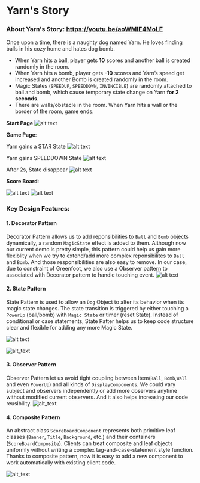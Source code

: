 # Yarn's Story


### About Yarn's Story: https://youtu.be/aoWMlE4MoLE
Once upon a time, there is a naughty dog named Yarn. He loves finding balls in his cozy home and hates dog bomb.

+ When Yarn hits a ball, player gets **10** scores and another ball is created randomly in the room.
+ When Yarn hits a bomb, player gets **-10** scores and Yarn’s speed get increased and another Bomb is created randomly in the room.
+ Magic States (```SPEEDUP```, ```SPEEDDOWN```, ```INVINCIBLE```) are randomly attached to ball and bomb, which cause temporary state change on Yarn **for 2 seconds**. 
+ There are walls/obstacle in the room. When Yarn hits a wall or the border of the room, game ends.

**Start Page**
![alt text](https://github.com/nguyensjsu/fa19-202-yarn/blob/master/doc/imgs/EntryWorld.png)

**Game Page**:

Yarn gains a STAR State
![alt text](https://github.com/nguyensjsu/fa19-202-yarn/blob/master/doc/imgs/STAR.png)

Yarn gains SPEEDDOWN State
![alt text](https://github.com/nguyensjsu/fa19-202-yarn/blob/master/doc/imgs/DOWN.jpeg)

After 2s, State disappear
![alt text](https://github.com/nguyensjsu/fa19-202-yarn/blob/master/doc/imgs/OFF.png)

**Score Board**:

![alt text](https://github.com/nguyensjsu/fa19-202-yarn/blob/master/doc/imgs/Gameover.png)
![alt text](https://github.com/nguyensjsu/fa19-202-yarn/blob/master/doc/imgs/EndWorld.png)

### Key Design Features:

#### 1. Decorator Pattern
Decorator Pattern allows us to add reponsibilities to ```Ball``` and ```Bomb``` objects dynamically, a random ```MagicState``` effect is added to them. Although now our current demo is pretty simple, this pattern could help us gain more flexiblity when we try to extend/add more complex reponsibilites to ```Ball``` and ```Bomb```. And those responsibilities are also easy to remove. In our case, due to constraint of Greenfoot, we also use a Observer pattern to associated with Decorator pattern to handle touching event.
![alt text](https://github.com/nguyensjsu/fa19-202-yarn/blob/master/doc/imgs/DecoratorPattern.png)

#### 2. State Pattern

State Pattern is used to allow an ```Dog``` Object to alter its behavior when its magic state changes. The state transition is triggered by either touching a ```PowerUp``` (ball/bomb) with ```Magic State``` or timer (reset State). Instead of conditional or case statements, State Patter helps us to keep code structure clear and flexible for adding any more Magic State.

![alt text](https://github.com/nguyensjsu/fa19-202-yarn/blob/master/doc/imgs/StateDiagram.png)

![alt_text](https://github.com/nguyensjsu/fa19-202-yarn/blob/master/doc/imgs/Class-StatePattern.png)

#### 3. Observer Pattern
Observer Pattern let us avoid tight coupling between Item(```Ball```, ```Bomb```,```Wall``` and even ```PowerUp```) and all kinds of ```DisplayComponents```. We could vary subject and observers independently or add more observers anytime without modified current observers. And it also helps increasing our code reusibility.
![alt_text](https://github.com/nguyensjsu/fa19-202-yarn/blob/master/doc/imgs/ObserverPattern.png)

#### 4. Composite Pattern
An abstract class ```ScoreBoardComponent``` represents both primitive leaf classes (```Banner```, ```Title```, ```Background```, etc.) and their containers (```ScoreBoardComposite```). Clients can treat composite and leaf objects uniformly without writing a complex tag-and-case-statement style function. Thanks to composite pattern, now it is easy to add a new component to work automatically with existing client code.

![alt_text](https://github.com/nguyensjsu/fa19-202-yarn/blob/master/doc/imgs/ClassD-Composite.png)




